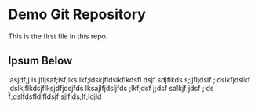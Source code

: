# Demo Git Repository

This is the first file in this repo.

## Ipsum Below

lasjdf;j ls jfljsaf;lsf;lks lkf;ldskjfldslkflkdsfl dsjf sdjflkds
s;ljfljdslf ;ldslkfjdslkf jdslkjflkdsjflksjdfjdsjfds
lksajlfjdsljfds ;lkfjdsf j;dsf
salkjf;jdsf ;lds f;dslfdsfldlfldsjf
sjlfjds;lf;ldjld 

